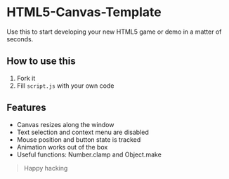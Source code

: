 HTML5-Canvas-Template
=====================

Use this to start developing your new HTML5 game or demo in a matter of seconds.

How to use this
---------------

1. Fork it
2. Fill `script.js` with your own code

Features
--------

* Canvas resizes along the window
* Text selection and context menu are disabled
* Mouse position and button state is tracked
* Animation works out of the box
* Useful functions: Number.clamp and Object.make

> Happy hacking
